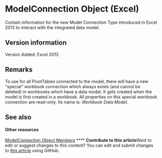 
# ModelConnection Object (Excel)

Contain information for the new Model Connection Type introduced in Excel 2013 to interact with the integrated data model.


## Version information

Version Added: Excel 2013 


## Remarks

To use for all PivotTables connected to the model, there will have a new "special" workbook connection which always exists (and cannot be deleted) in workbooks which have a data model. It gets created when the model is first created in a workbook. All properties on this special workbook connection are read-only. Its name is: _Workbook Data Model_.


## See also


#### Other resources


 [ModelConnection Object Members](6909811e-5ef3-ba36-9949-8008444f0b00.md)
****   **Contribute to this article**Want to edit or suggest changes to this content? You can edit and submit changes to  [this article](https://github.com/jhershey00/VBA_Excel_Test/OpenXMLCon/articles/db1b8e2b-76f7-5a6f-b510-6a4d6c4e9857.md) using GitHub.

